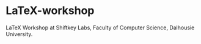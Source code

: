 # LaTeX-workshop
LaTeX Workshop at Shiftkey Labs, Faculty of Computer Science, Dalhousie University. 
